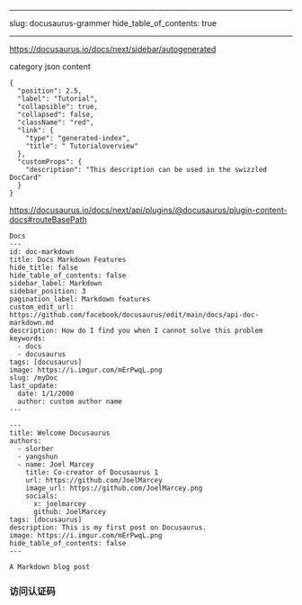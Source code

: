 
---
slug: docusaurus-grammer
hide_table_of_contents: true

---

https://docusaurus.io/docs/next/sidebar/autogenerated


category json content
```
{
  "position": 2.5,
  "label": "Tutorial",
  "collapsible": true,
  "collapsed": false,
  "className": "red",
  "link": {
    "type": "generated-index",
    "title": " Tutorialoverview"
  },
  "customProps": {
    "description": "This description can be used in the swizzled DocCard"
  }
}
```

https://docusaurus.io/docs/next/api/plugins/@docusaurus/plugin-content-docs#routeBasePath
```
Docs 
---
id: doc-markdown
title: Docs Markdown Features
hide_title: false
hide_table_of_contents: false
sidebar_label: Markdown
sidebar_position: 3
pagination_label: Markdown features
custom_edit_url: https://github.com/facebook/docusaurus/edit/main/docs/api-doc-markdown.md
description: How do I find you when I cannot solve this problem
keywords:
  - docs
  - docusaurus
tags: [docusaurus]
image: https://i.imgur.com/mErPwqL.png
slug: /myDoc
last_update:
  date: 1/1/2000
  author: custom author name
---

```


```Blogs
---
title: Welcome Docusaurus
authors:
  - slorber
  - yangshun
  - name: Joel Marcey
    title: Co-creator of Docusaurus 1
    url: https://github.com/JoelMarcey
    image_url: https://github.com/JoelMarcey.png
    socials:
      x: joelmarcey
      github: JoelMarcey
tags: [docusaurus]
description: This is my first post on Docusaurus.
image: https://i.imgur.com/mErPwqL.png
hide_table_of_contents: false
---

A Markdown blog post

```






### 访问认证码

